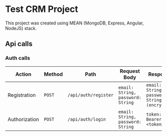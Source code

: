 # Test CRM Project

This project was created using MEAN (MongoDB, Express, Angular, NodeJS) stack.

## Api calls

### Auth calls

Action | Method | Path | Request Body | Response
--- | --- | --- | --- | ---
Registration | `POST` | `/api/auth/register` | `email: String, password: String` | `email: String, password: String (encrypted)`
Authorization | `POST` | `/api/auth/login` | `email: String, password: String` | `token: Bearer <token>`